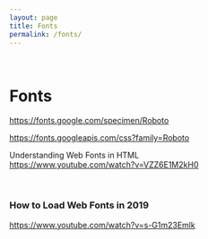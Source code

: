 ```yaml
---
layout: page
title: Fonts
permalink: /fonts/
---
```


<br/>

# Fonts


https://fonts.google.com/specimen/Roboto

https://fonts.googleapis.com/css?family=Roboto

Understanding Web Fonts in HTML  
https://www.youtube.com/watch?v=VZZ6E1M2kH0


<br/>

### How to Load Web Fonts in 2019  

https://www.youtube.com/watch?v=s-G1m23Emlk